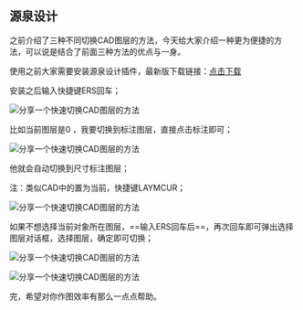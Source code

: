 
## 源泉设计

之前介绍了三种不同切换CAD图层的方法，今天给大家介绍一种更为便捷的方法，可以说是结合了前面三种方法的优点与一身。

使用之前大家需要安装源泉设计插件，最新版下载链接：[点击下载](https://www.cadzxw.com/55586.html)

安装之后输入快捷键ERS回车；

![分享一个快速切换CAD图层的方法](https://img.cadzxw.com/wp-content/uploads/2023/12/2023122804213835.jpg)

比如当前图层是0 ，我要切换到标注图层，直接点击标注即可；

![分享一个快速切换CAD图层的方法](https://img.cadzxw.com/wp-content/uploads/2023/12/202312280421387.jpg)

他就会自动切换到尺寸标注图层；

注：类似CAD中的置为当前，快捷键LAYMCUR；

![分享一个快速切换CAD图层的方法](https://img.cadzxw.com/wp-content/uploads/2023/12/202312280421398.jpg)

如果不想选择当前对象所在图层，==输入ERS回车后==，再次回车即可弹出选择图层对话框，选择图层，确定即可切换；

![分享一个快速切换CAD图层的方法](https://img.cadzxw.com/wp-content/uploads/2023/12/202312280421407.jpg)

![分享一个快速切换CAD图层的方法](https://img.cadzxw.com/wp-content/uploads/2023/12/2023122804214176.jpg)

完，希望对你作图效率有那么一点点帮助。